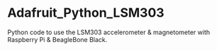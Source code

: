 # Adafruit_Python_LSM303
Python code to use the LSM303 accelerometer &amp; magnetometer with Raspberry Pi &amp; BeagleBone Black.
